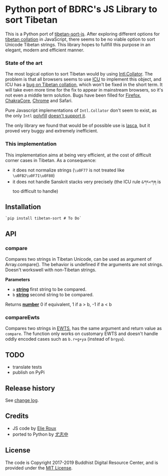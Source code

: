 # Python port of BDRC's JS Library to sort Tibetan

This is a Python port of [tibetan-sort-js](https://github.com/buda-base/tibetan-sort-js). After exploring different options for [tibetan collation](https://github.com/eroux/tibetan-collation) in JavaScript, there seems to be no viable option to sort Unicode Tibetan strings. This library hopes to fullfill this purpose in an elegant, modern and efficient manner.

### State of the art

The most logical option to sort Tibetan would by using [Intl.Collator](https://developer.mozilla.org/en-US/docs/Web/JavaScript/Reference/Global_Objects/Collator). The problem is that all browsers seems to use [ICU](http://site.icu-project.org/) to implement this object, and ICU has a [bug on Tibetan collation](https://unicode-org.atlassian.net/browse/ICU-13224), which won't be fixed in the short term. It will take even more time for the fix to appear in mainstream browsers, so it's not even a middle term solution. Bugs have been filled for [Firefox](https://bugzilla.mozilla.org/show_bug.cgi?id=1370185), [ChakraCore](https://github.com/Microsoft/ChakraCore/issues/3175), [Chrome](https://bugs.chromium.org/p/chromium/issues/detail?id=729508) and Safari.

Pure Javascript implementations of `Intl.Collator` don't seem to exist, as the only `Intl` [polyfill](https://github.com/andyearnshaw/Intl.js/) [doesn't support it](https://github.com/andyearnshaw/Intl.js/#what-about-intlcollator).

The only library we found that would be of possible use is [lasca](https://github.com/atomgomba/lasca), but it proved very buggy and extremely inefficient.

### This implementation

This implementation aims at being very efficient, at the cost of difficult corner cases in Tibetan. As a consequence:
- it does not normalize strings (`\u0F77` is not treated like `\u0FB2\u0F71\u0F80`)
- it does not handle Sanskrit stacks very precisely (the ICU rule `&ཀར<ཀརྐ` is too difficult to handle)

## Installation

    `pip install tibetan-sort # To Do`

## API

<!-- Generated by documentation.js. Update this documentation by updating the source code. -->

### compare

Compares two strings in Tibetan Unicode, can be used as argument of Array.compare(). 
The behavior is undefined if the arguments are not strings. Doesn't workswell 
with non-Tibetan strings.

**Parameters**

-   `a` **[string](https://developer.mozilla.org/en-US/docs/Web/JavaScript/Reference/Global_Objects/String)** first string to be compared.
-   `b` **[string](https://developer.mozilla.org/en-US/docs/Web/JavaScript/Reference/Global_Objects/String)** second string to be compared.

Returns **[number](https://developer.mozilla.org/en-US/docs/Web/JavaScript/Reference/Global_Objects/Number)** 0 if equivalent, 1 if a > b, -1 if a &lt; b

### compareEwts

Compares two strings in [EWTS](http://www.thlib.org/reference/transliteration/#!essay=/thl/ewts/), has the same argument and return value as `compare`. The function only works on customary EWTS and doesn't handle oddly encoded cases such as `b.r+g+ya` (instead of `brgya`).

## TODO

- translate tests
- publish on PyPi

## Release history

See [change log](CHANGELOG.md).

## Credits

- JS code by [Elie Roux](https://github.com/eroux)
- ported to Python by [尤志中]()

## License

The code is Copyright 2017-2019 Buddhist Digital Resource Center, and is provided under the [MIT License](LICENSE).
